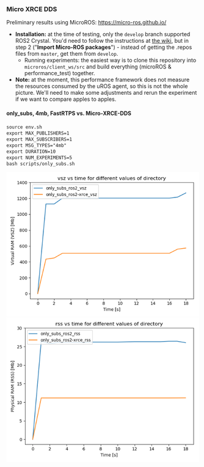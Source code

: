 ### Micro XRCE DDS

Preliminary results using MicroROS: https://micro-ros.github.io/

* **Installation:** at the time of testing, only the `develop` branch supported ROS2 Crystal. You'd need to follow the instructions at [the wiki](https://github.com/micro-ROS/micro-ROS-doc/blob/develop/Installation/Linux_WSBuild%26Install.md), but in step 2 ("**Import Micro-ROS packages**") - instead of getting the .repos files from `master`, get them from `develop`. 
  * Running experiments: the easiest way is to clone this repository into `microros/client_ws/src` and build everything (microROS & performance_test) together.
* **Note:** at the moment, this performance framework does not measure the resources consumed by the uROS agent, so this is not the whole picture. We'll need to make some adjustments and rerun the experiment if we want to compare apples to apples.
#### only_subs, 4mb, FastRTPS vs. Micro-XRCE-DDS
```
source env.sh
export MAX_PUBLISHERS=1
export MAX_SUBSCRIBERS=1
export MSG_TYPES="4mb"
export DURATION=10
export NUM_EXPERIMENTS=5
bash scripts/only_subs.sh
```

![Plot](4m_subs_vsz.png)
![Plot](4m_subs_rss.png)
